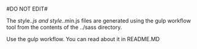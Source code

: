 #DO NOT EDIT#

The style.*.js and style.*.min.js files are generated using the gulp
workflow tool from the contents of the ../sass directory.

Use the gulp workflow. You can read about it in README.MD